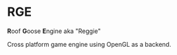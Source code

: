 # RGE
**R**oof **G**oose **E**ngine aka "Reggie"

Cross platform game engine using OpenGL as a backend.
